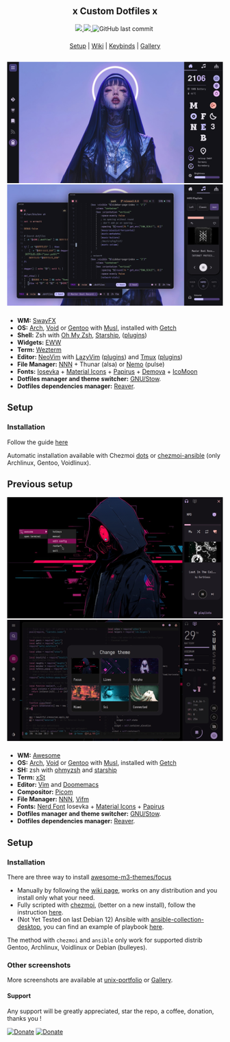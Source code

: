 <h2 align="center">x Custom Dotfiles x</h2>
<p align="center">
<a href="https://github.com/szorfein/dotfiles/stargazers">
  <img src="https://img.shields.io/github/stars/szorfein/dotfiles?color=%23BB9AF7&labelColor=%231A1B26&style=for-the-badge">
</a>
<a href="https://github.com/szorfein/dotfiles/network/members/">
  <img src="https://img.shields.io/github/forks/szorfein/dotfiles?color=%237AA2F7&labelColor=%231A1B26&style=for-the-badge">
</a>
<img alt="GitHub last commit" src="https://img.shields.io/github/last-commit/szorfein/dotfiles?color=73daca&labelColor=%231A1B26&style=for-the-badge" />
<img alt="" src="https://img.shields.io/github/repo-size/szorfein/dotfiles?color=%230969da&labelColor=%231A1B26&style=for-the-badge&label=Repo" />
</p>

###

<p align="center">
<a href="https://github.com/szorfein/dotfiles#setup">Setup</a>
| <a href="https://github.com/szorfein/dotfiles/wiki">Wiki</a>
| <a href="https://github.com/szorfein/dotfiles/wiki/Keybinds">Keybinds</a>
| <a href="https://github.com/szorfein/dotfiles/wiki/Gallery">Gallery</a>
</p>

##

![holy screenshot](https://github.com/szorfein/unix-portfolio/raw/master/holy/clean.jpg)
![holy screenshot](https://github.com/szorfein/unix-portfolio/raw/master/holy/full.jpg)

###

- **WM:** [SwayFX](https://github.com/WillPower3309/swayfx)
- **OS:** [Arch](https://archlinux.org/), [Void](https://voidlinux.org/) or [Gentoo](https://www.gentoo.org/) with [Musl](https://musl.libc.org/), installed with [Getch](https://github.com/szorfein/getch)
- **Shell:** Zsh with [Oh My Zsh](https://github.com/ohmyzsh/ohmyzsh), [Starship](https://starship.rs), ([plugins](https://github.com/szorfein/dotfiles/blob/main/zsh/.config/reaver/zsh.yml))
- **Widgets:** [EWW](https://elkowar.github.io/eww/eww.html) 
- **Term:** [Wezterm](https://github.com/wez/wezterm)
- **Editor:** [NeoVim](https://neovim.io) with [LazyVim](https://lazyvim.github.io/) ([plugins](https://github.com/szorfein/dotfiles/tree/main/neovim/.config/nvim/lua/plugins)) and [Tmux](https://github.com/tmux/tmux/wiki) ([plugins](https://github.com/szorfein/dotfiles/blob/main/tmux/.config/reaver/tmux.yml))
- **File Manager:** [NNN](https://github.com/jarun/nnn) + Thunar (alsa) or [Nemo](https://github.com/linuxmint/nemo) (pulse)
- **Fonts:** [Iosevka](https://www.nerdfonts.com/) + [Material Icons](https://github.com/google/material-design-icons) + [Papirus](https://github.com/PapirusDevelopmentTeam/papirus-icon-theme) + [Demova](https://www.dafont.com/demova.font) + [IcoMoon](https://icomoon.io/)
- **Dotfiles manager and theme switcher:** [GNU/Stow](https://www.gnu.org/software/stow/).
- **Dotfiles dependencies manager:** [Reaver](https://github.com/szorfein/reaver).

## Setup

### Installation

Follow the guide [here](https://github.com/szorfein/dotfiles/tree/main/swayfx/.config/sway)

Automatic installation available with Chezmoi [dots](https://github.com/szorfein/dots) or [chezmoi-ansible](https://github.com/szorfein/dots/tree/ansible) (only Archlinux, Gentoo, Voidlinux).

## Previous setup

![focus screenshot](https://github.com/szorfein/unix-portfolio/raw/master/focus/clean.jpg)
![focus full](https://github.com/szorfein/unix-portfolio/raw/master/focus/full.jpg)

###

- **WM:** [Awesome](https://github.com/awesomeWM/awesome)
- **OS:** [Arch](https://archlinux.org/), [Void](https://voidlinux.org/) or [Gentoo](https://www.gentoo.org/) with [Musl](https://musl.libc.org/), installed with [Getch](https://github.com/szorfein/getch)
- **SH:** zsh with [ohmyzsh](https://github.com/ohmyzsh/ohmyzsh) and [starship](https://starship.rs)
- **Term:** [xSt](https://github.com/gnotclub/xst)
- **Editor:** [Vim](https://github.com/vim/vim) and [Doomemacs](https://github.com/doomemacs/doomemacs)
- **Compositor:** [Picom](https://github.com/yshui/picom)
- **File Manager:** [NNN](https://github.com/jarun/nnn), [Vifm](https://github.com/vifm/vifm)
- **Fonts:** [Nerd Font](https://www.nerdfonts.com/) Iosevka + [Material Icons](https://github.com/Templarian/MaterialDesign-Font) + [Papirus](https://github.com/PapirusDevelopmentTeam/papirus-icon-theme)
- **Dotfiles manager and theme switcher:** [GNU/Stow](https://www.gnu.org/software/stow/).
- **Dotfiles dependencies manager:** [Reaver](https://github.com/szorfein/reaver).

###

## Setup

### Installation
There are three way to install [awesome-m3-themes/focus](#screens)
+ Manually by following the [wiki page](https://github.com/szorfein/dotfiles/tree/main/awesome-m3/.config/awesome), works on any distribution and you install only what your need.
+ Fully scripted with [chezmoi](https://www.chezmoi.io/), (better on a new install), follow the instruction [here](https://github.com/szorfein/dots).
+ (Not Yet Tested on last Debian 12) Ansible with
  [ansible-collection-desktop](https://github.com/szorfein/ansible-collection-desktop),
you can find an example of playbook
[here](https://github.com/szorfein/dots/tree/ansible/home/ansible).

The method with `chezmoi` and `ansible` only work for supported distrib Gentoo, Archlinux, Voidlinux or Debian (bulleyes).  

### Other screenshots
More screenshots are available at [unix-portfolio](https://github.com/szorfein/unix-portfolio) or [Gallery](https://github.com/szorfein/dotfiles/wiki/Gallery).

#### Support
Any support will be greatly appreciated, star the repo, a coffee, donation, thanks you !

[![Donate](https://img.shields.io/badge/don-liberapay-1ba9a4)](https://liberapay.com/szorfein) [![Donate](https://img.shields.io/badge/don-patreon-ab69f4)](https://www.patreon.com/szorfein)
